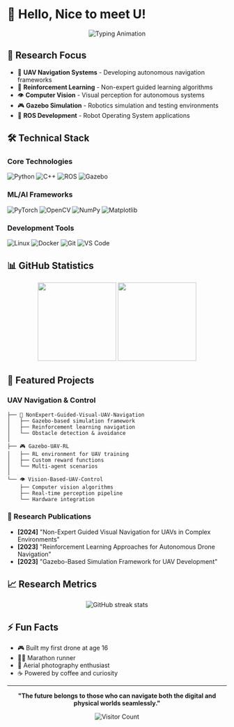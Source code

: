 # 👋 Hello, Nice to meet U!

<div align="center">
  <img src="https://readme-typing-svg.herokuapp.com?font=Fira+Code&size=22&duration=3000&pause=1000&color=39FF14&center=true&vCenter=true&width=600&lines=Robotics+Engineer;UAV+Navigation+Specialist;Reinforcement+Learning+Researcher;Computer+Vision+Developer" alt="Typing Animation" />
</div>

## 🎯 Research Focus

- 🚁 **UAV Navigation Systems** - Developing autonomous navigation frameworks
- 🤖 **Reinforcement Learning** - Non-expert guided learning algorithms  
- 👁️ **Computer Vision** - Visual perception for autonomous systems
- 🎮 **Gazebo Simulation** - Robotics simulation and testing environments
- 📡 **ROS Development** - Robot Operating System applications

## 🛠️ Technical Stack

### Core Technologies
![Python](https://img.shields.io/badge/Python-3776AB?style=flat-square&logo=python&logoColor=white)
![C++](https://img.shields.io/badge/C++-00599C?style=flat-square&logo=c%2B%2B&logoColor=white)
![ROS](https://img.shields.io/badge/ROS-22314E?style=flat-square&logo=ros&logoColor=white)
![Gazebo](https://img.shields.io/badge/Gazebo-FF6600?style=flat-square&logo=gazebo&logoColor=white)

### ML/AI Frameworks
![PyTorch](https://img.shields.io/badge/PyTorch-EE4C2C?style=flat-square&logo=pytorch&logoColor=white)
![OpenCV](https://img.shields.io/badge/OpenCV-27338e?style=flat-square&logo=OpenCV&logoColor=white)
![NumPy](https://img.shields.io/badge/NumPy-013243?style=flat-square&logo=numpy&logoColor=white)
![Matplotlib](https://img.shields.io/badge/Matplotlib-11557c?style=flat-square&logo=matplotlib&logoColor=white)

### Development Tools
![Linux](https://img.shields.io/badge/Linux-FCC624?style=flat-square&logo=linux&logoColor=black)
![Docker](https://img.shields.io/badge/Docker-2496ED?style=flat-square&logo=docker&logoColor=white)
![Git](https://img.shields.io/badge/Git-F05032?style=flat-square&logo=git&logoColor=white)
![VS Code](https://img.shields.io/badge/VS%20Code-007ACC?style=flat-square&logo=visualstudiocode&logoColor=white)

## 📊 GitHub Statistics

<div align="center">
  <img height="180em" src="https://github-readme-stats.vercel.app/api?username=Nathanielneil&show_icons=true&theme=dark&include_all_commits=true&count_private=true&hide_border=true"/>
  <img height="180em" src="https://github-readme-stats.vercel.app/api/top-langs/?username=Nathanielneil&layout=compact&langs_count=8&theme=dark&hide_border=true"/>
</div>

## 🚁 Featured Projects

### UAV Navigation & Control
```
├── 🎯 NonExpert-Guided-Visual-UAV-Navigation
│   ├── Gazebo-based simulation framework
│   ├── Reinforcement learning navigation
│   └── Obstacle detection & avoidance
│
├── 🎮 Gazebo-UAV-RL
│   ├── RL environment for UAV training  
│   ├── Custom reward functions
│   └── Multi-agent scenarios
│
└── 👁️ Vision-Based-UAV-Control
    ├── Computer vision algorithms
    ├── Real-time perception pipeline
    └── Hardware integration
```

### 🔬 Research Publications
- **[2024]** "Non-Expert Guided Visual Navigation for UAVs in Complex Environments"
- **[2023]** "Reinforcement Learning Approaches for Autonomous Drone Navigation" 
- **[2023]** "Gazebo-Based Simulation Framework for UAV Development"

## 📈 Research Metrics

<div align="center">
  
![GitHub streak stats](https://github-readme-streak-stats.herokuapp.com/?user=Nathanielneil&theme=dark&hide_border=true)

</div>


## ⚡ Fun Facts

- 🎮 Built my first drone at age 16
- 🏃‍♂️ Marathon runner 
- 📸 Aerial photography enthusiast
- ☕ Powered by coffee and curiosity

---

<div align="center">
  
**"The future belongs to those who can navigate both the digital and physical worlds seamlessly."**

![Visitor Count](https://komarev.com/ghpvc/?username=Nathanielneil&color=green&style=flat-square&label=Profile+Views)

</div>
